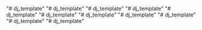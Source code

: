 "# dj_template" 
"# dj_template" 
"# dj_template" 
"# dj_template" 
"# dj_template" 
"# dj_template" 
"# dj_template" 
"# dj_template" 
"# dj_template" 
"# dj_template" 
"# dj_template" 
